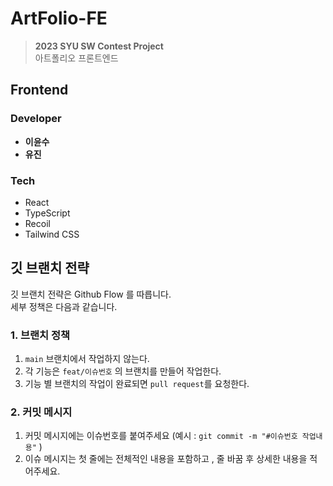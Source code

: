 # ArtFolio-FE
> **2023 SYU SW Contest Project**  
아트폴리오 프론트엔드

## Frontend
### Developer
* **이윤수**
* **유진**


### Tech
* React
* TypeScript
* Recoil
* Tailwind CSS

## 깃 브랜치 전략
깃 브랜치 전략은 Github Flow 를 따릅니다.  
세부 정책은 다음과 같습니다.

### 1. 브랜치 정책
1. `main` 브랜치에서 작업하지 않는다.
2. 각 기능은 `feat/이슈번호` 의 브랜치를 만들어 작업한다.
3. 기능 별 브랜치의 작업이 완료되면 `pull request`를 요청한다.

### 2. 커밋 메시지
1. 커밋 메시지에는 이슈번호를 붙여주세요 (예시 : `git commit -m "#이슈번호 작업내용"` )
2. 이슈 메시지는 첫 줄에는 전체적인 내용을 포함하고 , 줄 바꿈 후 상세한 내용을 적어주세요.
